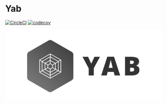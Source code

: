 # Yab

[![CircleCI](https://circleci.com/gh/stonexer/yab/tree/master.svg?style=shield&circle-token=0386ba2e8d3d98f85b0c5e61977a8ded9cf95332)](https://circleci.com/gh/stonexer/yab/tree/master)
[![codecov](https://codecov.io/gh/stonexer/yab/branch/master/graph/badge.svg)](https://codecov.io/gh/stonexer/yab)

![yab-logo](resources/logo.png)
